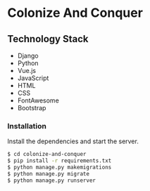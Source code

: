 # Colonize And Conquer

## Technology Stack
  - Django
  - Python
  - Vue.js
  - JavaScript
  - HTML
  - CSS
  - FontAwesome
  - Bootstrap

### Installation

Install the dependencies and start the server.

```sh
$ cd colonize-and-conquer
$ pip install -r requirements.txt
$ python manage.py makemigrations
$ python manage.py migrate
$ python manage.py runserver
```

